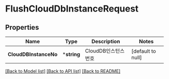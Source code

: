# FlushCloudDbInstanceRequest

## Properties
Name | Type | Description | Notes
------------ | ------------- | ------------- | -------------
**CloudDBInstanceNo** | ***string** | CloudDB인스턴스번호 | [default to null]

[[Back to Model list]](../README.md#documentation-for-models) [[Back to API list]](../README.md#documentation-for-api-endpoints) [[Back to README]](../README.md)


